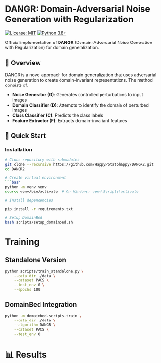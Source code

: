 # DANGR: Domain-Adversarial Noise Generation with Regularization

[![License: MIT](https://img.shields.io/badge/License-MIT-yellow.svg)](https://opensource.org/licenses/MIT)
[![Python 3.8+](https://img.shields.io/badge/python-3.8+-blue.svg)](https://www.python.org/downloads/)

Official implementation of **DANGR** (Domain-Adversarial Noise Generation with Regularization) for domain generalization.

## 🎯 Overview

DANGR is a novel approach for domain generalization that uses adversarial noise generation to create domain-invariant representations. The method consists of:

- **Noise Generator (G)**: Generates controlled perturbations to input images
- **Domain Classifier (D)**: Attempts to identify the domain of perturbed images
- **Class Classifier (C)**: Predicts the class labels
- **Feature Extractor (F)**: Extracts domain-invariant features

## 🚀 Quick Start

### Installation

```bash
# Clone repository with submodules
git clone --recursive https://github.com/HappyPotatohappy/DANGR2.git
cd DANGR2

# Create virtual environment
```bash
python -m venv venv
source venv/bin/activate  # On Windows: venv\Scripts\activate

# Install dependencies

pip install -r requirements.txt

# Setup DomainBed
bash scripts/setup_domainbed.sh
```
# Training
## Standalone Version
```bash
python scripts/train_standalone.py \
    --data_dir ./data \
    --dataset PACS \
    --test_env 0 \
    --epochs 100
```
## DomainBed Integration
```bash
python -m domainbed.scripts.train \
    --data_dir ./data \
    --algorithm DANGR \
    --dataset PACS \
    --test_env 0
```
# 📊 Results

